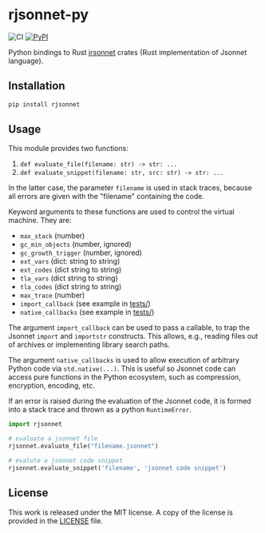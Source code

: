 # rjsonnet-py

![CI](https://github.com/messense/rjsonnet-py/workflows/CI/badge.svg)
[![PyPI](https://img.shields.io/pypi/v/rjsonnet.svg)](https://pypi.org/project/rjsonnet)

Python bindings to Rust [jrsonnet](https://github.com/CertainLach/jrsonnet) crates (Rust implementation of Jsonnet language).

## Installation

```bash
pip install rjsonnet
```

## Usage

This module provides two functions:

1. `def evaluate_file(filename: str) -> str: ...`
2. `def evaluate_snippet(filename: str, src: str) -> str: ...`

In the latter case, the parameter `filename` is used in stack traces,
because all errors are given with the "filename" containing the code.

Keyword arguments to these functions are used to control the virtual machine. They are:

* `max_stack`   (number)
* `gc_min_objects`   (number, ignored)
* `gc_growth_trigger`   (number, ignored)
* `ext_vars`   (dict: string to string)
* `ext_codes`   (dict string to string)
* `tla_vars`   (dict string to string)
* `tla_codes`   (dict string to string)
* `max_trace`   (number)
* `import_callback`   (see example in [tests/](./tests/))
* `native_callbacks`   (see example in [tests/](./tests/))

The argument `import_callback` can be used to pass a callable, to trap the Jsonnet `import` and `importstr` constructs.
This allows, e.g., reading files out of archives or implementing library search paths.

The argument `native_callbacks` is used to allow execution of arbitrary Python code via `std.native(...)`.
This is useful so Jsonnet code can access pure functions in the Python ecosystem, such as compression, encryption, encoding, etc.

If an error is raised during the evaluation of the Jsonnet code, it is formed into a stack trace and thrown as a python `RuntimeError`.

```python
import rjsonnet

# evaluate a jsonnet file
rjsonnet.evaluate_file("filename.jsonnet")

# evalute a jsonnet code snippet
rjsonnet.evaluate_snippet('filename', 'jsonnet code snippet')
```

## License

This work is released under the MIT license. A copy of the license is provided in the [LICENSE](./LICENSE) file.
